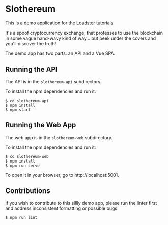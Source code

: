 # Slothereum

This is a demo application for the [Loadster](https://loadster.app) tutorials.

It's a spoof cryptocurrency exchange, that professes to use the blockchain
in some vague hand-wavy kind of way... but peek under the covers and 
you'll discover the truth!

The demo app has two parts: an API and a Vue SPA.

## Running the API

The API is in the `slothereum-api` subdirectory.

To install the npm dependencies and run it:

```
$ cd slothereum-api
$ npm install
$ npm start
```

## Running the Web App

The web app is in the `slothereum-web` subdirectory.

To install the npm dependencies and run it:

```
$ cd slothereum-web
$ npm install
$ npm run serve
```

To open it in your browser, go to http://localhost:5001.

## Contributions

If you wish to contribute to this sillly demo app, please run the linter
first and address inconsistent formatting or possible bugs:

```
$ npm run lint
```
